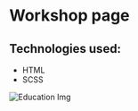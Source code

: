 # Workshop page

## Technologies used:
- HTML
- SCSS

![Education Img](https://jaroslawszczepaniak.pl/workshop/workshop-img.png)